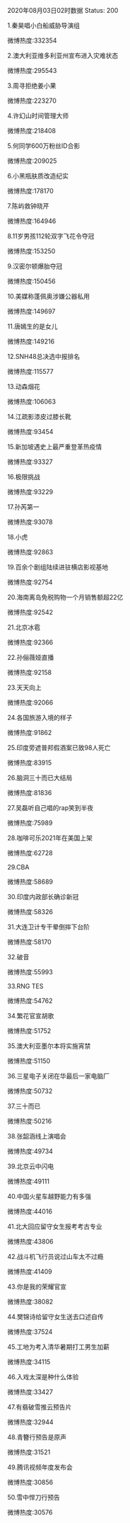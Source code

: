 2020年08月03日02时数据
Status: 200

1.秦昊唱小白船威胁导演组

微博热度:332354

2.澳大利亚维多利亚州宣布进入灾难状态

微博热度:295543

3.周寻拒绝姜小果

微博热度:223270

4.许幻山时间管理大师

微博热度:218408

5.何同学600万粉丝ID合影

微博热度:209025

6.小黑瓶肤质改造纪实

微博热度:178170

7.陈屿救钟晓芹

微博热度:164946

8.11岁男孩112轮双字飞花令夺冠

微博热度:153250

9.汉密尔顿爆胎夺冠

微博热度:150456

10.美媒称蓬佩奥涉嫌公器私用

微博热度:149697

11.唐嫣生的是女儿

微博热度:149216

12.SNH48总决选中报排名

微博热度:115577

13.动森烟花

微博热度:106063

14.江疏影漆皮过膝长靴

微博热度:93454

15.新加坡遇史上最严重登革热疫情

微博热度:93327

16.极限挑战

微博热度:93229

17.孙芮第一

微博热度:93078

18.小虎

微博热度:92863

19.百余个剧组陆续进驻横店影视基地

微博热度:92754

20.海南离岛免税购物一个月销售额超22亿

微博热度:92542

21.北京冰雹

微博热度:92366

22.孙俪薇娅直播

微博热度:92158

23.天天向上

微博热度:92066

24.各国旅游入境的样子

微博热度:91862

25.印度旁遮普邦假酒案已致98人死亡

微博热度:83915

26.脑洞三十而已大结局

微博热度:81836

27.吴磊听自己唱的rap笑到半夜

微博热度:75989

28.咖啡可乐2021年在美国上架

微博热度:62728

29.CBA

微博热度:58689

30.印度内政部长确诊新冠

微博热度:58326

31.大连卫计专干晕倒摔下台阶

微博热度:58170

32.破音

微博热度:55993

33.RNG TES

微博热度:54762

34.繁花官宣胡歌

微博热度:51752

35.澳大利亚墨尔本将实施宵禁

微博热度:51150

36.三星电子关闭在华最后一家电脑厂

微博热度:50732

37.三十而已

微博热度:50216

38.张韶涵线上演唱会

微博热度:49734

39.北京云中闪电

微博热度:49111

40.中国火星车越野能力有多强

微博热度:44016

41.北大回应留守女生报考考古专业

微博热度:43806

42.战斗机飞行员说过山车太不过瘾

微博热度:41409

43.你是我的荣耀官宣

微博热度:38082

44.樊锦诗给留守女生送去口述自传

微博热度:37524

45.工地为考入清华暑期打工男生加薪

微博热度:34115

46.入戏太深是种什么体验

微博热度:33427

47.有翡破雪推云预告片

微博热度:32944

48.青簪行预告是原声

微博热度:31521

49.腾讯视频年度发布会

微博热度:30856

50.雪中悍刀行预告

微博热度:30576

